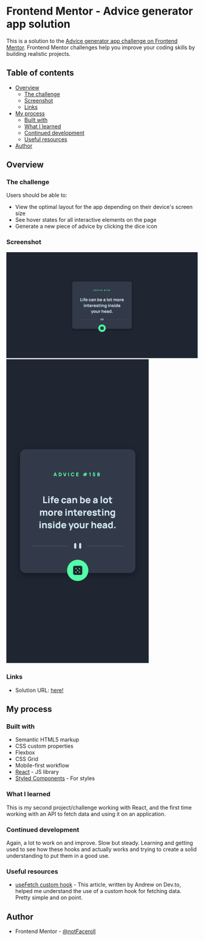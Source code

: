 # Frontend Mentor - Advice generator app solution

This is a solution to the [Advice generator app challenge on Frontend Mentor](https://www.frontendmentor.io/challenges/advice-generator-app-QdUG-13db). Frontend Mentor challenges help you improve your coding skills by building realistic projects.

## Table of contents

- [Overview](#overview)
  - [The challenge](#the-challenge)
  - [Screenshot](#screenshot)
  - [Links](#links)
- [My process](#my-process)
  - [Built with](#built-with)
  - [What I learned](#what-i-learned)
  - [Continued development](#continued-development)
  - [Useful resources](#useful-resources)
- [Author](#author)


## Overview

### The challenge

Users should be able to:

- View the optimal layout for the app depending on their device's screen size
- See hover states for all interactive elements on the page
- Generate a new piece of advice by clicking the dice icon


### Screenshot

![](./src/design/desktop-screenshot.png)
![](./src/design/mobile-screenshot.png)


### Links

- Solution URL: [here!](https://musing-lerious-5b8bc6.netlify.app/)

## My process

### Built with

- Semantic HTML5 markup
- CSS custom properties
- Flexbox
- CSS Grid
- Mobile-first workflow
- [React](https://reactjs.org/) - JS library
- [Styled Components](https://styled-components.com/) - For styles


### What I learned

This is my second project/challenge working with React, and the first time working with an API to fetch data and using it on an application.


### Continued development

Again, a lot to work on and improve. Slow but steady. Learning and getting used to see how these hooks and actually works and trying to create a solid understanding to put them in a good use.


### Useful resources

- [useFetch custom hook](https://dev.to/techcheck/custom-react-hook-usefetch-eid) - This article, written by Andrew on Dev.to, helped me understand the use of a custom hook for fetching data. Pretty simple and on point.


## Author

- Frontend Mentor - [@notFaceroll](https://www.frontendmentor.io/profile/notFaceroll)

